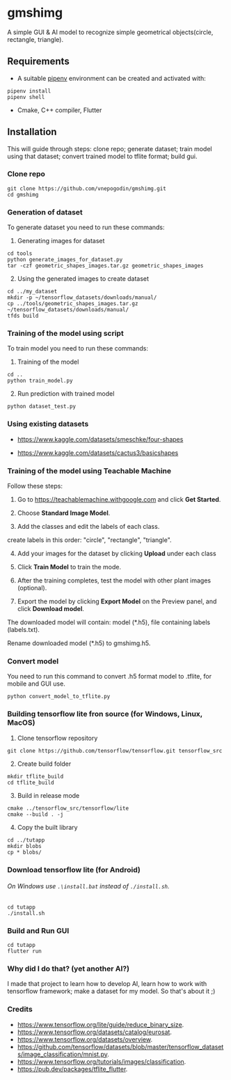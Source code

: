 # gmshimg
A simple GUI & AI model to recognize simple geometrical objects(circle, rectangle, triangle).

Requirements
------------
* A suitable [pipenv](https://pipenv.pypa.io/en/latest/) environment can be created and activated with:

```
pipenv install
pipenv shell
```
* Cmake, C++ compiler, Flutter

## Installation
This will guide through steps: clone repo; generate dataset; train model using that dataset; convert trained model to tflite format; build gui.

### Clone repo

```
git clone https://github.com/vnepogodin/gmshimg.git
cd gmshimg
```

### Generation of dataset
To generate dataset you need to run these commands:

1) Generating images for dataset
```
cd tools
python generate_images_for_dataset.py
tar -czf geometric_shapes_images.tar.gz geometric_shapes_images
```

2) Using the generated images to create dataset
```
cd ../my_dataset
mkdir -p ~/tensorflow_datasets/downloads/manual/
cp ../tools/geometric_shapes_images.tar.gz ~/tensorflow_datasets/downloads/manual/
tfds build
```

### Training of the model using script
To train model you need to run these commands:

1) Training of the model
```
cd ..
python train_model.py
```

2) Run prediction with trained model
```
python dataset_test.py
```

### Using existing datasets

- https://www.kaggle.com/datasets/smeschke/four-shapes

- https://www.kaggle.com/datasets/cactus3/basicshapes

### Training of the model using Teachable Machine

Follow these steps:

1) Go to https://teachablemachine.withgoogle.com and click **Get Started**.

2) Choose **Standard Image Model**.

3) Add the classes and edit the labels of each class.

create labels in this order: "circle", "rectangle", "triangle".

4) Add your images for the dataset by clicking **Upload** under each class

5) Click **Train Model** to train the mode.

6) After the training completes, test the model with other plant images (optional).

7) Export the model by clicking **Export Model** on the Preview panel, and click **Download model**.

The downloaded model will contain: model (*.h5), file containing labels (labels.txt).

Rename downloaded model (*.h5) to gmshimg.h5.

### Convert model
You need to run this command to convert .h5 format model to .tflite,
for mobile and GUI use.

```
python convert_model_to_tflite.py
```


### Building tensorflow lite fron source (for Windows, Linux, MacOS)

1) Clone tensorflow repository
```
git clone https://github.com/tensorflow/tensorflow.git tensorflow_src
```

2) Create build folder
```
mkdir tflite_build
cd tflite_build
```

3) Build in release mode
```
cmake ../tensorflow_src/tensorflow/lite
cmake --build . -j
```

4) Copy the built library
```
cd ../tutapp
mkdir blobs
cp * blobs/
```

### Download tensorflow lite (for Android)

###### On Windows use `.\install.bat` instead of `./install.sh`.

```
cd tutapp
./install.sh
```

### Build and Run GUI


```
cd tutapp
flutter run
```


### Why did I do that? (yet another AI?)

I made that project to learn how to develop AI,
learn how to work with tensorflow framework; make a dataset for my model.
So that's about it ;)

### Credits

* https://www.tensorflow.org/lite/guide/reduce_binary_size.
* https://www.tensorflow.org/datasets/catalog/eurosat.
* https://www.tensorflow.org/datasets/overview.
* https://github.com/tensorflow/datasets/blob/master/tensorflow_datasets/image_classification/mnist.py.
* https://www.tensorflow.org/tutorials/images/classification.
* https://pub.dev/packages/tflite_flutter.
